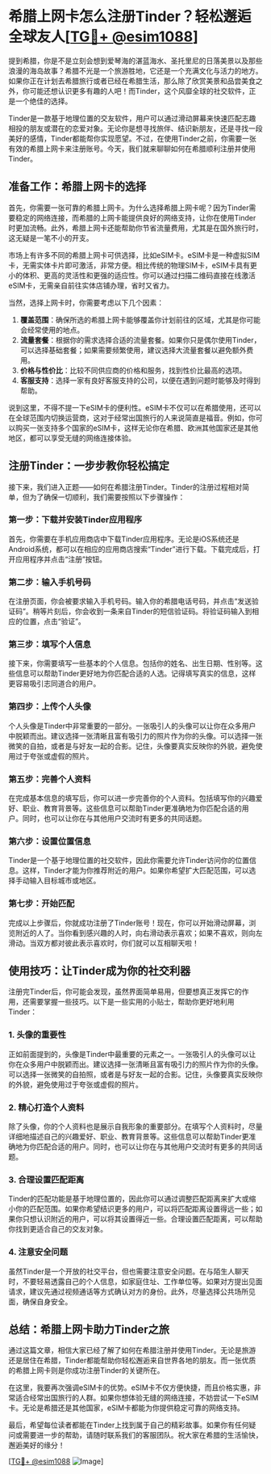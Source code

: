 # 希腊上网卡怎么注册Tinder？轻松邂逅全球友人[[TG💪+ @esim1088](https://t.me/s/esim1088)]

提到希腊，你是不是立刻会想到爱琴海的湛蓝海水、圣托里尼的日落美景以及那些浪漫的海岛故事？希腊不光是一个旅游胜地，它还是一个充满文化与活力的地方。如果你正在计划去希腊旅行或者已经在希腊生活，那么除了欣赏美景和品尝美食之外，你可能还想认识更多有趣的人吧！而Tinder，这个风靡全球的社交软件，正是一个绝佳的选择。

Tinder是一款基于地理位置的交友软件，用户可以通过滑动屏幕来快速匹配志趣相投的朋友或潜在的恋爱对象。无论你是想寻找旅伴、结识新朋友，还是寻找一段美好的感情，Tinder都能帮你实现愿望。不过，在使用Tinder之前，你需要一张有效的希腊上网卡来注册账号。今天，我们就来聊聊如何在希腊顺利注册并使用Tinder。

## 准备工作：希腊上网卡的选择

首先，你需要一张可靠的希腊上网卡。为什么选择希腊上网卡呢？因为Tinder需要稳定的网络连接，而希腊的上网卡能提供良好的网络支持，让你在使用Tinder时更加流畅。此外，希腊上网卡还能帮助你节省流量费用，尤其是在国外旅行时，这无疑是一笔不小的开支。

市场上有许多不同的希腊上网卡可供选择，比如eSIM卡。eSIM卡是一种虚拟SIM卡，无需实体卡片即可激活，非常方便。相比传统的物理SIM卡，eSIM卡具有更小的体积、更高的灵活性和更强的适应性。你可以通过扫描二维码直接在线激活eSIM卡，无需亲自前往实体店铺办理，省时又省力。

当然，选择上网卡时，你需要考虑以下几个因素：

1. **覆盖范围**：确保所选的希腊上网卡能够覆盖你计划前往的区域，尤其是你可能会经常使用的地点。
2. **流量套餐**：根据你的需求选择合适的流量套餐。如果你只是偶尔使用Tinder，可以选择基础套餐；如果需要频繁使用，建议选择大流量套餐以避免额外费用。
3. **价格与性价比**：比较不同供应商的价格和服务，找到性价比最高的选项。
4. **客服支持**：选择一家有良好客服支持的公司，以便在遇到问题时能够及时得到帮助。

说到这里，不得不提一下eSIM卡的便利性。eSIM卡不仅可以在希腊使用，还可以在全球范围内切换运营商，这对于经常出国旅行的人来说简直是福音。例如，你可以购买一张支持多个国家的eSIM卡，这样无论你在希腊、欧洲其他国家还是其他地区，都可以享受无缝的网络连接体验。

## 注册Tinder：一步步教你轻松搞定

接下来，我们进入正题——如何在希腊注册Tinder。Tinder的注册过程相对简单，但为了确保一切顺利，我们需要按照以下步骤操作：

### 第一步：下载并安装Tinder应用程序

首先，你需要在手机应用商店中下载Tinder应用程序。无论是iOS系统还是Android系统，都可以在相应的应用商店搜索“Tinder”进行下载。下载完成后，打开应用程序并点击“注册”按钮。

### 第二步：输入手机号码

在注册页面，你会被要求输入手机号码。输入你的希腊电话号码，并点击“发送验证码”。稍等片刻后，你会收到一条来自Tinder的短信验证码。将验证码输入到相应的位置，点击“验证”。

### 第三步：填写个人信息

接下来，你需要填写一些基本的个人信息。包括你的姓名、出生日期、性别等。这些信息可以帮助Tinder更好地为你匹配合适的人选。记得填写真实的信息，这样更容易吸引志同道合的用户。

### 第四步：上传个人头像

个人头像是Tinder中非常重要的一部分。一张吸引人的头像可以让你在众多用户中脱颖而出。建议选择一张清晰且富有吸引力的照片作为你的头像。可以选择一张微笑的自拍，或者是与好友一起的合影。记住，头像要真实反映你的外貌，避免使用过于夸张或虚假的照片。

### 第五步：完善个人资料

在完成基本信息的填写后，你可以进一步完善你的个人资料。包括填写你的兴趣爱好、职业、教育背景等。这些信息可以帮助Tinder更准确地为你匹配合适的用户。同时，也可以让你在与其他用户交流时有更多的共同话题。

### 第六步：设置位置信息

Tinder是一个基于地理位置的社交软件，因此你需要允许Tinder访问你的位置信息。这样，Tinder才能为你推荐附近的用户。如果你希望扩大匹配范围，可以选择手动输入目标城市或地区。

### 第七步：开始匹配

完成以上步骤后，你就成功注册了Tinder账号！现在，你可以开始滑动屏幕，浏览附近的人了。当你看到感兴趣的人时，向右滑动表示喜欢；如果不喜欢，则向左滑动。当双方都对彼此表示喜欢时，你们就可以互相聊天啦！

## 使用技巧：让Tinder成为你的社交利器

注册完Tinder后，你可能会发现，虽然界面简单易用，但要想真正发挥它的作用，还需要掌握一些技巧。以下是一些实用的小贴士，帮助你更好地利用Tinder：

### 1. 头像的重要性

正如前面提到的，头像是Tinder中最重要的元素之一。一张吸引人的头像可以让你在众多用户中脱颖而出。建议选择一张清晰且富有吸引力的照片作为你的头像。可以选择一张微笑的自拍照，或者是与好友一起的合影。记住，头像要真实反映你的外貌，避免使用过于夸张或虚假的照片。

### 2. 精心打造个人资料

除了头像，你的个人资料也是展示自我形象的重要部分。在填写个人资料时，尽量详细地描述自己的兴趣爱好、职业、教育背景等。这些信息可以帮助Tinder更准确地为你匹配合适的用户。同时，也可以让你在与其他用户交流时有更多的共同话题。

### 3. 合理设置匹配距离

Tinder的匹配功能是基于地理位置的，因此你可以通过调整匹配距离来扩大或缩小你的匹配范围。如果你希望结识更多的用户，可以将匹配距离设置得远一些；如果你只想认识附近的用户，可以将其设置得近一些。合理设置匹配距离，可以帮助你找到更适合自己的交友对象。

### 4. 注意安全问题

虽然Tinder是一个开放的社交平台，但也需要注意安全问题。在与陌生人聊天时，不要轻易透露自己的个人信息，如家庭住址、工作单位等。如果对方提出见面请求，建议先通过视频通话等方式确认对方的身份。此外，尽量选择公共场所见面，确保自身安全。

## 总结：希腊上网卡助力Tinder之旅

通过这篇文章，相信大家已经了解了如何在希腊注册并使用Tinder。无论是旅游还是居住在希腊，Tinder都能帮助你轻松邂逅来自世界各地的朋友。而一张优质的希腊上网卡则是你成功注册Tinder的关键所在。

在这里，我要再次强调eSIM卡的优势。eSIM卡不仅方便快捷，而且价格实惠，非常适合经常出国旅行的人群。如果你想体验无缝的网络连接，不妨尝试一下eSIM卡。无论是希腊还是其他国家，eSIM卡都能为你提供稳定可靠的网络支持。

最后，希望每位读者都能在Tinder上找到属于自己的精彩故事。如果你有任何疑问或需要进一步的帮助，请随时联系我们的客服团队。祝大家在希腊的生活愉快，邂逅美好的缘分！

[[TG💪+ @esim1088](https://t.me/s/esim1088) ![Image](https://i.postimg.cc/4NQfJmqS/Snipaste-2025-05-13-00-14-12.png)]